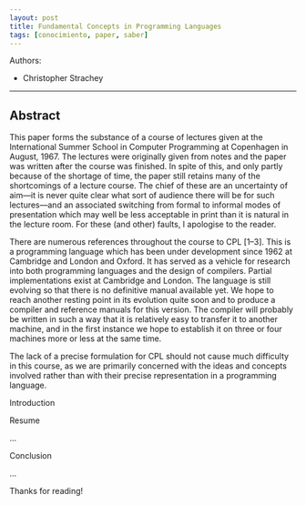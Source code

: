 ```yaml
---
layout: post
title: Fundamental Concepts in Programming Languages
tags: [conocimiento, paper, saber]
---
```


<!--Resumen-->

Authors:

- Christopher Strachey

---
<!--more-->

## Abstract

This paper forms the substance of a course of lectures given at the International Summer School in Computer Programming at Copenhagen in August, 1967. The lectures were originally given from notes and the paper was written after the course was finished. In spite of this, and only partly because of the shortage of time, the paper still retains many of the shortcomings of a lecture course. The chief of these are an uncertainty of aim—it is never quite clear what sort of audience there will be for such lectures—and an associated switching from formal to informal modes of presentation which may well be less acceptable in print than it is natural in the lecture room. For these (and other) faults, I apologise to the reader. 

There are numerous references throughout the course to CPL [1–3]. This is a programming language which has been under development since 1962 at Cambridge and London and Oxford. It has served as a vehicle for research into both programming languages and the design of compilers. Partial implementations exist at Cambridge and London. The language is still evolving so that there is no definitive manual available yet. We hope to reach another resting point in its evolution quite soon and to produce a compiler and reference manuals for this version. The compiler will probably be written in such a way that it is relatively easy to transfer it to another machine, and in the first instance we hope to establish it on three or four machines more or less at the same time. 

The lack of a precise formulation for CPL should not cause much difficulty in this course, as we are primarily concerned with the ideas and concepts involved rather than with their precise representation in a programming language.

Introduction


Resume

...

Conclusion

...
  
Thanks for reading!